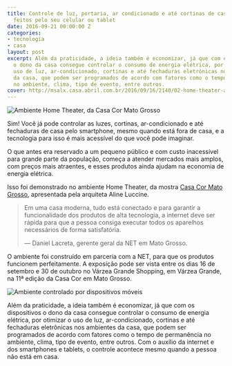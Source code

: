 ```yaml
---
title: Controle de luz, portaria, ar condicionado e até cortinas de casa podem ser
  feitos pelo seu celular ou tablet
date: 2016-09-21 00:00:00 Z
categories:
- tecnologia
- casa
layout: post
excerpt: Além da praticidade, a ideia também é economizar, já que com os dispositivos
  o dono da casa consegue controlar o consumo de energia elétrica, por otimizar o
  uso de luz, ar-condicionado, cortinas e até fechaduras eletrônicas nos ambientes
  da casa, que podem ser programados de acordo com fatores como o tempo de permanência
  no ambiente, clima, tipo de evento, entre outros.
cover: http://msalx.casa.abril.com.br/2016/09/16/2140/02-home-theater-aline-luccini-casa-cor-mato-grosso-2016-quando-a-festa-acontece-em-casa.jpeg
---
```


<div class="grid _center _ pull"><img src="http://msalx.casa.abril.com.br/2016/09/16/2140/02-home-theater-aline-luccini-casa-cor-mato-grosso-2016-quando-a-festa-acontece-em-casa.jpeg" alt="Ambiente Home Theater, da Casa Cor Mato Grosso"></div>

Sim! Você já pode controlar as luzes, cortinas, ar-condicionado e até fechaduras de casa pelo smartphone, mesmo quando está fora de casa, e a tecnologia para isso é mais acessível do que você pode imaginar.

O que antes era reservado a um pequeno público e com custo inacessível para grande parte da população, começa a atender mercados mais amplos, com preços mais atraentes, e esses produtos ainda ajudam na economia de energia elétrica.

Isso foi demonstrado no ambiente Home Theater, da mostra [Casa Cor Mato Grosso](http://casa.abril.com.br/casa-cor/mostras/mato-grosso), apresentada pela arquiteta Aline Luccine.

> Em uma casa moderna, tudo está conectado e para garantir a funcionalidade dos produtos de alta tecnologia, a internet deve ser rápida para que a pessoa consiga executar todos os aparelhos necessários de forma satisfatória.
> 
> — Daniel Lacreta, gerente geral da NET em Mato Grosso.

<div class="grid _center">
  <p class="cell _1of2">O ambiente foi construído em parceria com a NET, para que os produtos funcionem perfeitamente. A exposição pode ser vista entre os dias 16 de setembro e 30 de outubro no Várzea Grande Shopping, em Várzea Grande, na 11ª edição da Casa Cor em Mato Grosso.</p>
  <div class="cell _1of2">
    <img src="http://conceito.olhardireto.com.br/uploads/Home-Theater-Alvaro-e-Barbara-48-2.jpg" alt="Ambiente controlado por dispositivos móveis">
  </div>
</div>

Além da praticidade, a ideia também é economizar, já que com os dispositivos o dono da casa consegue controlar o consumo de energia elétrica, por otimizar o uso de luz, ar-condicionado, cortinas e até fechaduras eletrônicas nos ambientes da casa, que podem ser programados de acordo com fatores como o tempo de permanência no ambiente, clima, tipo de evento, entre outros. Com o auxílio da internet e dos smartphones e tablets, o controle acontece mesmo quando a pessoa não está em casa.